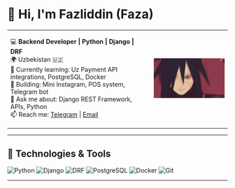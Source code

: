 # 👋 Hi, I'm Fazliddin (Faza)

<table>
<tr>
<td>

💻 **Backend Developer | Python | Django | DRF**  
🌍 Uzbekistan 🇺🇿  
🌱 Currently learning: Uz Payment API integrations, PostgreSQL, Docker  
🚀 Building: Mini Instagram, POS system, Telegram bot  
💬 Ask me about: Django REST Framework, APIs, Python  
📫 Reach me: [Telegram](https://t.me/@belugadotenv) | [Email](mailto:phazliddinphozilov@gmail.com)

</td>
<td>
<img src="github.gif" width="270"/>
</td>
</tr>
</table>

---

## 🔧 Technologies & Tools

![Python](https://img.shields.io/badge/-Python-3776AB?logo=python&logoColor=white&style=flat-square)
![Django](https://img.shields.io/badge/-Django-092E20?logo=django&logoColor=white&style=flat-square)
![DRF](https://img.shields.io/badge/-DRF-white?logo=django&labelColor=092E20&style=flat-square)
![PostgreSQL](https://img.shields.io/badge/-PostgreSQL-336791?logo=postgresql&logoColor=white&style=flat-square)
![Docker](https://img.shields.io/badge/-Docker-2496ED?logo=docker&logoColor=white&style=flat-square)
![Git](https://img.shields.io/badge/-Git-F05032?logo=git&logoColor=white&style=flat-square)

---

